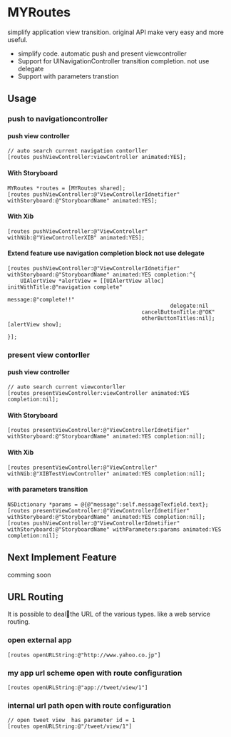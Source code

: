 MYRoutes
====

simplify application view transition. original API make very easy and more useful.

- simplify code. automatic push and present viewcontroller
- Support for UINavigationController transition completion. not use delegate
- Support with parameters transtion

## Usage

### push to navigationcontroller

#### push view controller

    // auto search current navigation contorller
    [routes pushViewController:viewController animated:YES];


#### With Storyboard

    MYRoutes *routes = [MYRoutes shared];
    [routes pushViewController:@"ViewControllerIdnetifier" withStoryboard:@"StoryboardName" animated:YES];

#### With Xib

    [routes pushViewController:@"ViewController" withNib:@"ViewControllerXIB" animated:YES];

#### Extend feature use navigation completion block not use delegate

    [routes pushViewController:@"ViewControllerIdnetifier" withStoryboard:@"StoryboardName" animated:YES completion:^{
        UIAlertView *alertView = [[UIAlertView alloc] initWithTitle:@"navigation complete"
                                                        message:@"complete!!"
                                                       delegate:nil
                                              cancelButtonTitle:@"OK"
                                              otherButtonTitles:nil];
    [alertView show];

    }];

### present view contorller 

#### push view controller
    
    // auto search current viewcontorller
    [routes presentViewController:viewController animated:YES completion:nil];
    
#### With Storyboard

    [routes presentViewController:@"ViewControllerIdnetifier" withStoryboard:@"StoryboardName" animated:YES completion:nil];

#### With Xib

    [routes presentViewController:@"ViewController" withNib:@"XIBTestViewController" animated:YES completion:nil];

#### with parameters transition

    NSDictionary *params = @{@"message":self.messageTexfield.text};
    [routes presentViewController:@"ViewControllerIdnetifier" withStoryboard:@"StoryboardName" animated:YES completion:nil];
    [routes pushViewController:@"ViewControllerIdnetifier" withStoryboard:@"StoryboardName" withParameters:params animated:YES completion:nil];

## Next Implement Feature

comming soon

## URL Routing

It is possible to dealthe URL of the various types. like a web service routing.
### open external app

    [routes openURLString:@"http://www.yahoo.co.jp"]

### my app url scheme open with route configuration

    [routes openURLString:@"app://tweet/view/1"]

### internal url path open with route configuration

    // open tweet view  has parameter id = 1 
    [routes openURLString:@"/tweet/view/1"]

